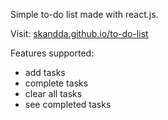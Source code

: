 Simple to-do list made with react.js.

Visit: [skandda.github.io/to-do-list](https://skandda.github.io/To-Do-List/)

Features supported:
- add tasks
- complete tasks
- clear all tasks
- see completed tasks

